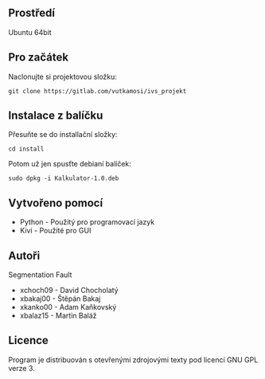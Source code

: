 Prostředí
---------

Ubuntu 64bit

## Pro začátek

Naclonujte si projektovou složku:

```
git clone https://gitlab.com/vutkamosi/ivs_projekt
```

## Instalace z balíčku

Přesuňte se do installační složky:

```
cd install
```

Potom už jen spusťte debianí balíček:

```
sudo dpkg -i Kalkulator-1.0.deb
```

## Vytvořeno pomocí

- Python - Použitý pro programovací jazyk
- Kivi - Použité pro GUI

Autoři
------

Segmentation Fault
- xchoch09 - David Chocholatý
- xbakaj00 - Štěpán Bakaj
- xkanko00 - Adam Kaňkovský
- xbalaz15 - Martin Baláž

Licence
-------

Program je distribuován s otevřenými zdrojovými texty pod licencí GNU GPL verze 3.
